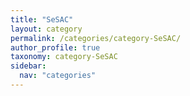 ```yaml
---
title: "SeSAC"
layout: category
permalink: /categories/category-SeSAC/
author_profile: true
taxonomy: category-SeSAC
sidebar:
  nav: "categories"
---
```

